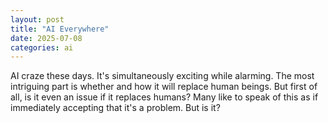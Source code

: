 ```yaml
---
layout: post
title: "AI Everywhere"
date: 2025-07-08
categories: ai
---
```


AI craze these days. It's simultaneously exciting while alarming.
The most intriguing part is whether and how it will replace human beings.
But first of all, is it even an issue if it replaces humans? Many like to speak of this as if immediately accepting that it's a problem. But is it?